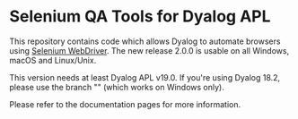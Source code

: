 # Selenium QA Tools for Dyalog APL

This repository contains code which allows Dyalog to automate browsers using [Selenium WebDriver](http://www.seleniumhq.org/).
The new release 2.0.0 is usable on all Windows, macOS and Linux/Unix.

This version needs at least Dyalog APL v19.0. If you're using Dyalog 18.2, please use the branch "" (which works on Windows only).

Please refer to the documentation pages for more information.
